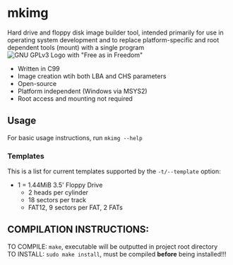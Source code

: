 # mkimg
Hard drive and floppy disk image builder tool, intended primarily for use in operating system development
and to replace platform-specific and root dependent tools (mount) with a single program\
![GNU GPLv3 Logo with "Free as in Freedom"](https://www.gnu.org/graphics/gplv3-with-text-136x68.png)
<br>
- Written in C99
- Image creation wtih both LBA and CHS parameters
- Open-source
- Platform independent (Windows via MSYS2)
- Root access and mounting not required

 
## Usage
For basic usage instructions, run `mkimg --help`<br>
### Templates
This is a list for current templates supported by the `-t/--template` option:
- 1 = 1.44MiB 3.5' Floppy Drive
    - 2 heads per cylinder
    - 18 sectors per track
    - FAT12, 9 sectors per FAT, 2 FATs


## COMPILATION INSTRUCTIONS:
TO COMPILE: `make`, executable will be outputted in project root directory\
TO INSTALL: `sudo make install`, must be compiled **before** being installed!!! 
